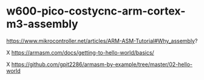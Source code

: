 # w600-pico-costycnc-arm-cortex-m3-assembly

https://www.mikrocontroller.net/articles/ARM-ASM-Tutorial#Why_assembly?

X  https://armasm.com/docs/getting-to-hello-world/basics/

X  https://github.com/gpit2286/armasm-by-example/tree/master/02-hello-world
